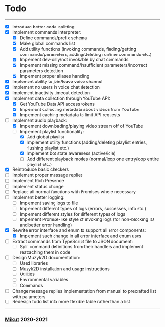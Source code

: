 # Todo

---

- [x] Introduce better code-splitting
- [x] Implement commands interpreter:
  - [x] Define commands/prefix schema
  - [x] Make global commands list
  - [x] Add utility functions (invoking commands, finding/getting commands/parameters, adding/deleting runtime commands etc.)
  - [x] Implement dev-only/not invokable by chat commands
  - [x] Implement missing command/insufficient parameters/incorrect parameters detection
  - [x] Implement proper aliases handling
- [x] Implement ability to join/leave voice channel
- [x] Implement no users in voice chat detection
- [x] Implement inactivity timeout detection
- [x] Implement data collection through YouTube API:
  - [x] Get YouTube Data API access tokens
  - [x] Implement collecting metadata about videos from YouTube
  - [x] Implement caching metadata to limit API requests
- [ ] Implement audio playback:
  - [x] Implement downloading/playing video stream off of YouTube
  - [ ] Implement playlist functionality:
    - [x] Add global playlist
    - [x] Implement utility functions (adding/deleting playlist entries, flushing playlist etc.)
    - [x] Implement bot state awareness (active/idle)
    - [ ] Add different playback modes (normal/loop one entry/loop entire playlist etc.)
- [x] Reintroduce basic checkers
- [ ] Implement proper message replies
- [ ] Implement Rich Presence
- [ ] Implement status change
- [ ] Replace all normal functions with Promises where necessary
- [ ] Implement better logging:
  - [ ] Implement saving logs to file
  - [ ] Implement different types of logs (errors, successes, info etc.)
  - [ ] Implement different styles for different types of logs
  - [ ] Implement Promise-like style of invoking logs (for non-blocking IO and better error handling)
- [x] Rewrite error interface and enum to support all error components:
  - [x] Implement such change in all error interface and enum uses
- [ ] Extract commands from TypeScript file to JSON document:
  - [ ] Split command definitions from their handlers and implement reattaching them in code
- [ ] Design Muzyk2D documentation:
  - [ ] Used libraries
  - [ ] Muzyk2D installation and usage instructions
  - [ ] Utilities
  - [ ] Environmental variables
  - [ ] Commands
- [ ] Change message replies implementation from manual to precrafted list with parameters
- [ ] Redesign todo list into more flexible table rather than a list

---

### [Mikut](https://mikut.dev) 2020-2021
